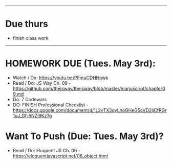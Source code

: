 ***
# Due thurs

- finish class work

***
# HOMEWORK DUE (Tues. May 3rd):

- Watch / Do: https://youtu.be/PFmuCDHHpwk
- Read / Do: JS Way Ch. 09 - https://github.com/thejsway/thejsway/blob/master/manuscript/chapter09.md
- Do: 7 Codewars
- DO: FINISH Professional Checklist - https://docs.google.com/document/d/1L2vTX3qvLhoGHeG5cVD2ljCfRGr1uJ_Gf-hNZj9KzTg

# Want To Push (Due: Tues. May 3rd)?

- Read / Do: Eloquent JS Ch. 06 - https://eloquentjavascript.net/06_object.html